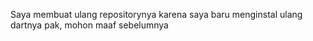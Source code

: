 Saya membuat ulang repositorynya karena saya baru menginstal ulang dartnya pak, mohon maaf sebelumnya
